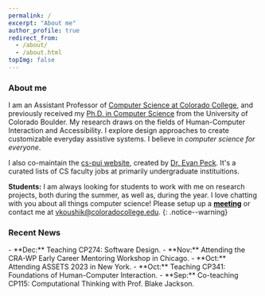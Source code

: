```yaml
---
permalink: /
excerpt: "About me"
author_profile: true
redirect_from: 
  - /about/
  - /about.html
topImg: false
---
```


### About me

I am an Assistant Professor of [Computer Science at Colorado College](https://www.coloradocollege.edu/academics/curriculum/catalog/departmental/computer-science/index.html), and previously received my [Ph.D. in Computer Science](https://www.colorado.edu/cs/) from the University of Colorado Boulder. My research draws on the fields of Human-Computer Interaction and Accessibility. I explore design approaches to create customizable everyday assistive systems. I believe in _computer science for everyone_. 

I also co-maintain the [cs-pui website](https://cs-pui.github.io/), created by [Dr. Evan Peck](https://evanpeck.github.io/). It's a curated lists of CS faculty jobs at primarily undergraduate instituitions.

**Students:** I am always looking for students to work with me on research projects, both during the summer, as well as, during the year. I love chatting with you about all things computer science! Please setup up a <a href="https://calendly.com/vkoushik/20min" style="color:black">**meeting**</a> or contact me at vkoushik@coloradocollege.edu.
{: .notice--warning} 

### Recent News

<div markdown="1" class="news">
- **Dec:** Teaching CP274: Software Design.
- **Nov:** Attending the CRA-WP Early Career Mentoring Workshop in Chicago. 
- **Oct:** Attending ASSETS 2023 in New York.
- **Oct:** Teaching CP341: Foundations of Human-Computer Interaction. 
- **Sep:** Co-teaching CP115: Computational Thinking with Prof. Blake Jackson. 
</div>
